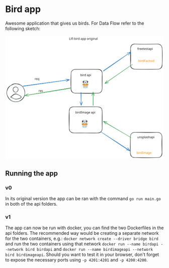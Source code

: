 # Bird app

Awesome application that gives us birds. 
For Data Flow refer to the following sketch: 

![birdApisOriginalSketch](./assets/birdApisOriginal.svg)

## Running the app

### v0
In its original version the app can be ran with the command `go run main.go` in both of the api folders.

### v1
The app can now be run with docker, you can find the two Dockerfiles in the api folders. 
The recommended way would be creating a separate network for the two containers, e.g.: `docker network create --driver bridge bird` and run the two containers using that network `docker run --name birdapi --network bird birdapi` and `docker run --name birdimageapi --network bird birdimageapi`. 
Should you want to test it in your browser, don't forget to expose the necessary ports using `-p 4201:4201` and `-p 4200:4200`.
